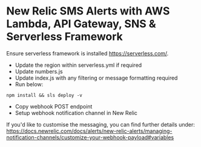 # New Relic SMS Alerts with AWS Lambda, API Gateway, SNS & Serverless Framework

Ensure serverless framework is installed https://serverless.com/.

- Update the region within serverless.yml if required
- Update numbers.js
- Update index.js with any filtering or message formatting required
- Run below:
```
npm install && sls deploy -v
```
- Copy webhook POST endpoint
- Setup webhook notification channel in New Relic

If you'd like to customise the messaging, you can find further details under: 
https://docs.newrelic.com/docs/alerts/new-relic-alerts/managing-notification-channels/customize-your-webhook-payload#variables